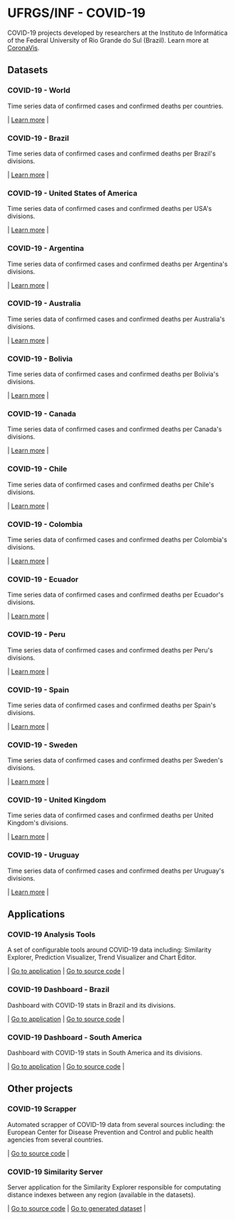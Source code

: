 # UFRGS/INF - COVID-19

COVID-19 projects developed by researchers at the Instituto de Informática of the Federal University of Rio Grande do Sul (Brazil). Learn more at [CoronaVis](https://www.ufrgs.br/coronavis/).

## Datasets

### COVID-19 - World
Time series data of confirmed cases and confirmed deaths per countries.

| [Learn more](https://github.com/inf-covid19/data/tree/master/data/countries) |

### COVID-19 - Brazil
Time series data of confirmed cases and confirmed deaths per Brazil's divisions.

| [Learn more](https://github.com/inf-covid19/data/tree/master/data/brazil) |

### COVID-19 - United States of America
Time series data of confirmed cases and confirmed deaths per USA's divisions.

| [Learn more](https://github.com/inf-covid19/data/tree/master/data/america) |

### COVID-19 - Argentina
Time series data of confirmed cases and confirmed deaths per Argentina's divisions.

| [Learn more](https://github.com/inf-covid19/data/tree/master/data/argentina) |

### COVID-19 - Australia
Time series data of confirmed cases and confirmed deaths per Australia's divisions.

| [Learn more](https://github.com/inf-covid19/data/tree/master/data/australia) |

### COVID-19 - Bolivia
Time series data of confirmed cases and confirmed deaths per Bolivia's divisions.

| [Learn more](https://github.com/inf-covid19/data/tree/master/data/bolivia) |

### COVID-19 - Canada
Time series data of confirmed cases and confirmed deaths per Canada's divisions.

| [Learn more](https://github.com/inf-covid19/data/tree/master/data/canada) |

### COVID-19 - Chile
Time series data of confirmed cases and confirmed deaths per Chile's divisions.

| [Learn more](https://github.com/inf-covid19/data/tree/master/data/chile) |

### COVID-19 - Colombia
Time series data of confirmed cases and confirmed deaths per Colombia's divisions.

| [Learn more](https://github.com/inf-covid19/data/tree/master/data/colombia) |

### COVID-19 - Ecuador
Time series data of confirmed cases and confirmed deaths per Ecuador's divisions.

| [Learn more](https://github.com/inf-covid19/data/tree/master/data/ecuador) |

### COVID-19 - Peru
Time series data of confirmed cases and confirmed deaths per Peru's divisions.

| [Learn more](https://github.com/inf-covid19/data/tree/master/data/peru) |

### COVID-19 - Spain
Time series data of confirmed cases and confirmed deaths per Spain's divisions.

| [Learn more](https://github.com/inf-covid19/data/tree/master/data/spain) |

### COVID-19 - Sweden
Time series data of confirmed cases and confirmed deaths per Sweden's divisions.

| [Learn more](https://github.com/inf-covid19/data/tree/master/data/sweden) |

### COVID-19 - United Kingdom
Time series data of confirmed cases and confirmed deaths per United Kingdom's divisions.

| [Learn more](https://github.com/inf-covid19/data/tree/master/data/kingdom) |

### COVID-19 - Uruguay
Time series data of confirmed cases and confirmed deaths per Uruguay's divisions.

| [Learn more](https://github.com/inf-covid19/data/tree/master/data/uruguay) |



## Applications

### COVID-19 Analysis Tools

A set of configurable tools around COVID-19 data including: Similarity Explorer, Prediction Visualizer, Trend Visualizer and Chart Editor.

| [Go to application](https://covid19.ufrgs.dev/tools) | [Go to source code](https://github.com/inf-covid19/tools) |

### COVID-19 Dashboard - Brazil

Dashboard with COVID-19 stats in Brazil and its divisions.

| [Go to application](https://covid19.ufrgs.dev/dashboard) | [Go to source code](https://github.com/inf-covid19/dashboard) |


### COVID-19 Dashboard - South America

Dashboard with COVID-19 stats in South America and its divisions.

| [Go to application](https://covid19.ufrgs.dev/south-america) | [Go to source code](https://github.com/inf-covid19/south-america) |


## Other projects

### COVID-19 Scrapper

Automated scrapper of COVID-19 data from several sources including: the European Center for Disease Prevention and Control and public health agencies from several countries.

| [Go to source code](https://github.com/inf-covid19/data) |


### COVID-19 Similarity Server

Server application for the Similarity Explorer responsible for computating distance indexes between any region (available in the datasets).

| [Go to source code](https://github.com/inf-covid19/similarity) | [Go to generated dataset](https://github.com/inf-covid19/similarity-data) |